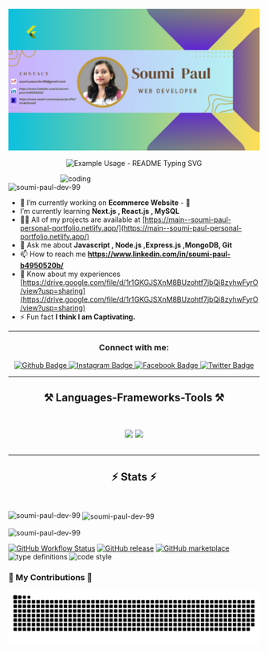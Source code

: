 ![logo](soumi.paul.dev99@gmail.com.png)
<p align="center">
  <img
    src="https://readme-typing-svg.demolab.com/?lines=Hi+👋+I'm+Soumi+Paul+👩‍💼!;A+Passionate+Web+developer+from+India!!&font=Fira%20Code&center=true&width=480&height=60&duration=4000&pause=1000"
    alt="Example Usage - README Typing SVG"
  />
</p>
<img
  align="right"
  alt="coding"
  width="400"
  src="https://camo.githubusercontent.com/3d9ef72111f57a8c333f2d42a3cf14280024312c295f4b343cbc0da59005a9e0/68747470733a2f2f63646e2e6472696262626c652e636f6d2f75736572732f3333313236352f73637265656e73686f74732f323534323538372f676162692d642e676966"
/>

<p align="left">
  <img
    src="https://komarev.com/ghpvc/?username=soumi-paul-dev-99&label=Profile%20views&color=0e75b6&style=flat"
    alt="soumi-paul-dev-99"
  />
</p>

- 🔭 I’m currently working on **Ecommerce Website** - 🌱
- I’m currently learning **Next.js , React.js , MySQL**
- 👨‍💻 All of my projects are available at
[https://main--soumi-paul-personal-portfolio.netlify.app/](https://main--soumi-paul-personal-portfolio.netlify.app/)
- 💬 Ask me about **Javascript , Node.js ,Express.js ,MongoDB, Git** 
- 📫 How to reach me **https://www.linkedin.com/in/soumi-paul-b4950520b/**
- 📄 Know about my experiences
[https://drive.google.com/file/d/1r1GKGJSXnM8BUzohtf7jbQi8zyhwFyrO/view?usp=sharing](https://drive.google.com/file/d/1r1GKGJSXnM8BUzohtf7jbQi8zyhwFyrO/view?usp=sharing)
- ⚡ Fun fact **I think I am Captivating.**
<hr/>

<h3 align="center">Connect with me:</h3>
<div align="center">
  
<div id="badges">
  <a href="https://github.com/Soumi-Paul-dev-99">
    <img
      src="https://img.shields.io/badge/Github-white?style=for-the-badge&logo=Github&logoColor=black"
      alt="Github Badge"
    />
  </a>

  <a href="https://instagram.com/soumipaul221298">
    <img
      src="https://img.shields.io/badge/Instagram-purple?style=for-the-badge&logo=instagram&logoColor=white"
      alt="Instagram Badge"
    />
  </a>
  <a href="https://fb.com/soumi.paul.mamon98">
    <img
      src="https://img.shields.io/badge/Facebook-blue?style=for-the-badge&logo=facebook&logoColor=white"
      alt="Facebook Badge"
    />
  </a>
  <a href="https://twitter.com/soumipaultech99">
    <img
      src="https://img.shields.io/badge/Twitter-blue?style=for-the-badge&logo=twitter&logoColor=white"
      alt="Twitter Badge"
    />
  </a>
</div>
</div>
<hr/>
<h2 align="center">⚒️ Languages-Frameworks-Tools ⚒️</h2>
<br />

<br />
<div align="center">
  <img
    src="https://skillicons.dev/icons?i=react,redux,html,css,vscode,github,tailwind,git,aws"
  />
  <img
    src="https://skillicons.dev/icons?i=nodejs,javascript,express,mongodb,c,nextjs,mysql"
  /><br />
</div>

<br />
<hr />

<h2 align="center">⚡ Stats ⚡</h2>
<br />

<p>
  <img
    align="left"
    src="https://github-readme-stats.vercel.app/api/top-langs?username=soumi-paul-dev-99&show_icons=true&locale=en&layout=compact&theme=react&border_radius=20"
    alt="soumi-paul-dev-99"
  />
</p>

<p>
  &nbsp;<img
    align="center"
    src="https://github-readme-stats.vercel.app/api?username=soumi-paul-dev-99&show_icons=true&locale=en&theme=react&border_radius=20"
    alt="soumi-paul-dev-99"
  />
</p>

<p>
  <img
    align="center"
    src="https://github-readme-streak-stats.herokuapp.com/?user=soumi-paul-dev-99&theme=react&border_radius=20"
    alt="soumi-paul-dev-99"
  />
</p>

[![GitHub Workflow
Status](https://img.shields.io/github/actions/workflow/status/platane/platane/main.yml?label=action&style=flat-square)](https://github.com/Platane/Platane/actions/workflows/main.yml)
[![GitHub
release](https://img.shields.io/github/release/platane/snk.svg?style=flat-square)](https://github.com/platane/snk/releases/latest)
[![GitHub
marketplace](https://img.shields.io/badge/marketplace-snake-blue?logo=github&style=flat-square)](https://github.com/marketplace/actions/generate-snake-game-from-github-contribution-grid)
![type
definitions](https://img.shields.io/npm/types/typescript?style=flat-square)
![code
style](https://img.shields.io/badge/code_style-prettier-ff69b4.svg?style=flat-square)

<h3>🐍 My Contributions 🐍</h3>

<picture>
  <source
    media="(prefers-color-scheme: dark)"
    srcset="
      https://raw.githubusercontent.com/platane/snk/output/github-contribution-grid-snake-dark.svg
    "
  />
  <source
    media="(prefers-color-scheme: light)"
    srcset="
      https://raw.githubusercontent.com/platane/snk/output/github-contribution-grid-snake.svg
    "
  />
  <img
    alt="github contribution grid snake animation"
    src="https://raw.githubusercontent.com/platane/snk/output/github-contribution-grid-snake.svg"
  />

</picture>
